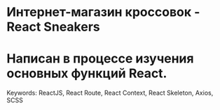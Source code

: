 # Интернет-магазин кроссовок - React Sneakers
# Написан в процессе изучения основных функций React.

Keywords: ReactJS, React Route, React Context, React Skeleton, Axios, SCSS
